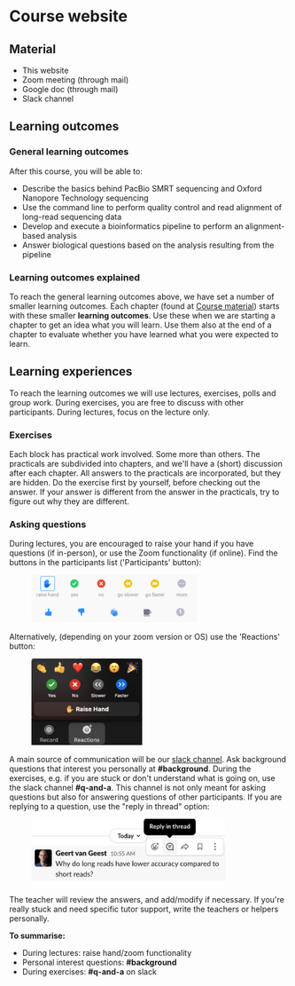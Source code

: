 # Course website

## Material

* This website
* Zoom meeting (through mail)
* Google doc (through mail)
* Slack channel

## Learning outcomes

### General learning outcomes

After this course, you will be able to:

* Describe the basics behind PacBio SMRT sequencing and Oxford Nanopore Technology sequencing
* Use the command line to perform quality control and read alignment of long-read sequencing data
* Develop and execute a bioinformatics pipeline to perform an alignment-based analysis
* Answer biological questions based on the analysis resulting from the pipeline

### Learning outcomes explained

To reach the general learning outcomes above, we have set a number of smaller learning outcomes. Each chapter (found at [Course material](course_material/introduction.md)) starts with these smaller **learning outcomes**. Use these when we are starting a chapter to get an idea what you will learn. Use them also at the end of a chapter to evaluate whether you have learned what you were expected to learn.

## Learning experiences

To reach the learning outcomes we will use lectures, exercises, polls and group work. During exercises, you are free to discuss with other participants. During lectures, focus on the lecture only.

### Exercises

Each block has practical work involved. Some more than others. The practicals are subdivided into chapters, and we'll have a (short) discussion after each chapter. All answers to the practicals are incorporated, but they are hidden. Do the exercise first by yourself, before checking out the answer. If your answer is different from the answer in the practicals, try to figure out why they are different.

### Asking questions
During lectures, you are encouraged to raise your hand if you have questions (if in-person), or use the Zoom functionality (if online). Find the buttons in the participants list ('Participants' button):

<figure>
  <img src="assets/images/zoom_icons.png" width="300"/>
</figure>

Alternatively, (depending on your zoom version or OS) use the 'Reactions' button:

<figure>
  <img src="assets/images/reactions_zoom.png" width="200"/>
</figure>

A main source of communication will be our [slack channel](https://www.slack.com). Ask background questions that interest you personally at **#background**. During the exercises, e.g. if you are stuck or don't understand what is going on, use the slack channel **#q-and-a**.  This channel is not only meant for asking questions but also for answering questions of other participants. If you are replying to a question, use the "reply in thread" option:

<figure>
  <img src="assets/images/reply_in_thread.png" width="350"/>
</figure>

The teacher will review the answers, and add/modify if necessary. If you're really stuck and need specific tutor support, write the teachers or helpers personally.

**To summarise:**

* During lectures: raise hand/zoom functionality
* Personal interest questions: **#background**
* During exercises: **\#q-and-a** on slack
